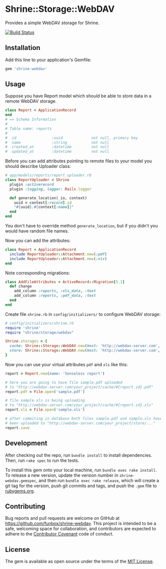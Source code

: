 # Shrine::Storage::WebDAV

Provides a simple WebDAV storage for Shrine.

[![Build Status](https://travis-ci.org/funbox/shrine-webdav.svg?branch=master)](https://travis-ci.org/funbox/shrine-webdav)

## Installation

Add this line to your application's Gemfile:

```ruby
gem 'shrine-webdav'
```

## Usage

Suppose you have Report model which should be able to store data in a remote WebDAV storage.
```ruby
class Report < ApplicationRecord
end
# == Schema Information
#
# Table name: reports
#
#  id                :uuid             not null, primary key
#  name              :string           not null
#  created_at        :datetime         not null
#  updated_at        :datetime         not null
```
Before you can add attributes pointing to remote files to your model you should describe Uploader class:
```ruby
# app/models/reports/report_uploader.rb
class ReportUploader < Shrine
  plugin :activerecord
  plugin :logging, logger: Rails.logger

  def generate_location(_io, context)
    uuid = context[:record].id
    "#{uuid}.#{context[:name]}"
  end
end
```
You don't have to override method `generate_location`, but if you didn't you would have random file names.

Now you can add the attributes:
```ruby
class Report < ApplicationRecord
  include ReportUploader::Attachment.new(:pdf)
  include ReportUploader::Attachment.new(:xls)
end
```
Note corresponding migrations:
```ruby
class AddFileAttributes < ActiveRecord::Migration[5.1]
  def change
    add_column :reports, :xls_data, :text
    add_column :reports, :pdf_data, :text
  end
end
```

Create file `shrine.rb` in `config/initializers/` to configure WebDAV storage:
```ruby
# config/initializers/shrine.rb
require 'shrine'
require "shrine/storage/webdav"

Shrine.storages = {
  cache: Shrine::Storage::WebDAV.new(host: 'http://webdav-server.com', prefix: 'your_project/cache'),
  store: Shrine::Storage::WebDAV.new(host: 'http://webdav-server.com', prefix: 'your_project/store')
}
```

Now you can use your virtual attributes `pdf` and `xls` like this:
```ruby
report = Report.new(name: 'Senseless report')

# here you are going to have file sample.pdf uploaded
# to "http://webdav-server.com/your_project/cache/#{report.id}.pdf"
report.pdf = File.open('sample.pdf')

# file sample.xls is being uploading
# to "http://webdav-server.com/your_project/cache/#{report.id}.xls"
report.xls = File.open('sample.xls')

# after commiting in database both files sample.pdf and sample.xls have
# been uploaded to "http://webdav-server.com/your_project/store/..."
report.save
```

## Development

After checking out the repo, run `bundle install` to install dependencies. Then, run `rake spec` to run the tests.

To install this gem onto your local machine, run `bundle exec rake install`. To release a new version, update the version number in `shrine-webdav.gemspec`, and then run `bundle exec rake release`, which will create a git tag for the version, push git commits and tags, and push the `.gem` file to [rubygems.org](https://rubygems.org).

## Contributing

Bug reports and pull requests are welcome on GitHub at https://github.com/funbox/shrine-webdav. This project is intended to be a safe, welcoming space for collaboration, and contributors are expected to adhere to the [Contributor Covenant](http://contributor-covenant.org) code of conduct.


## License

The gem is available as open source under the terms of the [MIT License](http://opensource.org/licenses/MIT).

